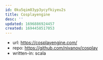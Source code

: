 ```yaml
---
id: 0ku5qim83yp3ycyfkiyeu2s
title: Cosplayengine
desc: ''
updated: 1696886924457
created: 1694458517053
---
```


- url: https://cosplayengine.com/
- repo: https://github.com/nivanov/cosplay
- written-in: scala